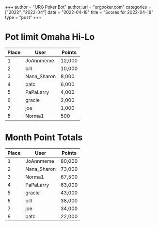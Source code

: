+++
author = "URG Poker Bot"
author_url = "urgpoker.com"
categories = ["2022", "2022-04"]
date = "2022-04-18"
title = "Scores for 2022-04-18"
type = "post"
+++
# Pot limit Omaha Hi-Lo

| Place | User | Points |
|-------|------|--------|
| 1 | JoAnnmeme | 12,000 |
| 2 | bill | 10,000 |
| 3 | Nana_Sharon | 8,000 |
| 4 | patc | 6,000 |
| 5 | PaPaLarry | 4,000 |
| 6 | gracie | 2,000 |
| 7 | joe | 1,000 |
| 8 | Norma1 | 500 |

# Month Point Totals

| Place | User | Points |
|-------|------|--------|
| 1 | JoAnnmeme | 80,000 |
| 2 | Nana_Sharon | 73,000 |
| 3 | Norma1 | 67,500 |
| 4 | PaPaLarry | 63,000 |
| 5 | gracie | 43,000 |
| 6 | bill | 38,000 |
| 7 | joe | 34,000 |
| 8 | patc | 22,000 |

